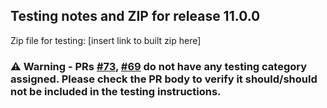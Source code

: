## Testing notes and ZIP for release 11.0.0

Zip file for testing: [insert link to built zip here]
### ⚠️ Warning - PRs [#73](https://github.com/tarhi-saad/woocommerce-gutenberg-products-block/pull/73), [#69](https://github.com/tarhi-saad/woocommerce-gutenberg-products-block/pull/69) do not have any testing category assigned. Please check the PR body to verify it should/should not be included in the testing instructions.
